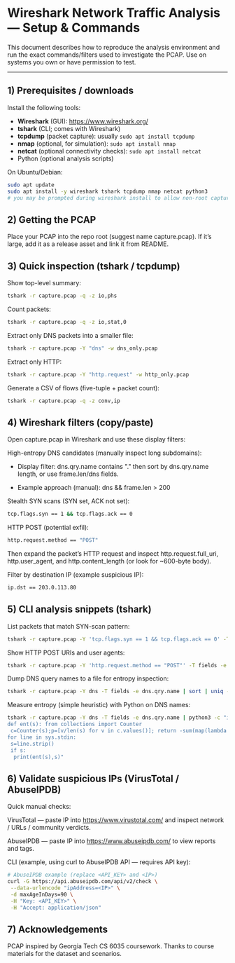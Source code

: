 # Wireshark Network Traffic Analysis — Setup & Commands

This document describes how to reproduce the analysis environment and run the exact commands/filters used to investigate the PCAP. Use on systems you own or have permission to test.

---

## 1) Prerequisites / downloads

Install the following tools:

- **Wireshark** (GUI): https://www.wireshark.org/  
- **tshark** (CLI; comes with Wireshark)  
- **tcpdump** (packet capture): usually `sudo apt install tcpdump`  
- **nmap** (optional, for simulation): `sudo apt install nmap`  
- **netcat** (optional connectivity checks): `sudo apt install netcat`  
- Python (optional analysis scripts)

On Ubuntu/Debian:
```bash
sudo apt update
sudo apt install -y wireshark tshark tcpdump nmap netcat python3
# you may be prompted during wireshark install to allow non-root capture users
```
## 2) Getting the PCAP

Place your PCAP into the repo root (suggest name capture.pcap). If it’s large, add it as a release asset and link it from README.

## 3) Quick inspection (tshark / tcpdump)

Show top-level summary:
```bash
tshark -r capture.pcap -q -z io,phs
```

Count packets:
```bash
tshark -r capture.pcap -q -z io,stat,0
```

Extract only DNS packets into a smaller file:
```bash
tshark -r capture.pcap -Y "dns" -w dns_only.pcap
```

Extract only HTTP:
```bash
tshark -r capture.pcap -Y "http.request" -w http_only.pcap
```

Generate a CSV of flows (five-tuple + packet count):
```bash
tshark -r capture.pcap -q -z conv,ip
```

## 4) Wireshark filters (copy/paste)
Open capture.pcap in Wireshark and use these display filters:

High-entropy DNS candidates (manually inspect long subdomains):

- Display filter: dns.qry.name contains "." then sort by dns.qry.name length, or use frame.len/dns fields.

- Example approach (manual): dns && frame.len > 200

Stealth SYN scans (SYN set, ACK not set):
```bash
tcp.flags.syn == 1 && tcp.flags.ack == 0
```

HTTP POST (potential exfil):
```bash
http.request.method == "POST"
```

Then expand the packet’s HTTP request and inspect http.request.full_uri, http.user_agent, and http.content_length (or look for ~600-byte body).

Filter by destination IP (example suspicious IP):
```bash
ip.dst == 203.0.113.80
```

## 5) CLI analysis snippets (tshark)

List packets that match SYN-scan pattern:
```bash
tshark -r capture.pcap -Y 'tcp.flags.syn == 1 && tcp.flags.ack == 0' -T fields -e frame.number -e ip.src -e tcp.srcport -e ip.dst -e tcp.dstport
```

Show HTTP POST URIs and user agents:
```bash
tshark -r capture.pcap -Y 'http.request.method == "POST"' -T fields -e frame.number -e ip.src -e ip.dst -e http.request.uri -e http.user_agent -e http.content_length
```

Dump DNS query names to a file for entropy inspection:
```bash
tshark -r capture.pcap -Y dns -T fields -e dns.qry.name | sort | uniq -c | sort -rn > dns_qry_counts.txt
```

Measure entropy (simple heuristic) with Python on DNS names:
```bash
tshark -r capture.pcap -Y dns -T fields -e dns.qry.name | python3 -c "import sys,math
def ent(s): from collections import Counter
 c=Counter(s);p=[v/len(s) for v in c.values()]; return -sum(map(lambda x: x*math.log2(x),p))
for line in sys.stdin:
 s=line.strip()
 if s:
  print(ent(s),s)"
```

## 6) Validate suspicious IPs (VirusTotal / AbuseIPDB)

Quick manual checks:

VirusTotal — paste IP into https://www.virustotal.com/
 and inspect network / URLs / community verdicts.

AbuseIPDB — paste IP into https://www.abuseipdb.com/
 to view reports and tags.

 CLI (example, using curl to AbuseIPDB API — requires API key):
 ```bash
# AbuseIPDB example (replace <API_KEY> and <IP>)
curl -G https://api.abuseipdb.com/api/v2/check \
  --data-urlencode "ipAddress=<IP>" \
  -d maxAgeInDays=90 \
  -H "Key: <API_KEY>" \
  -H "Accept: application/json"
```

## 7) Acknowledgements

PCAP inspired by Georgia Tech CS 6035 coursework. Thanks to course materials for the dataset and scenarios.

